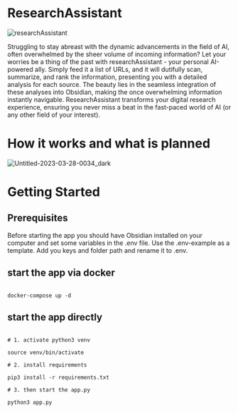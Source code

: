 # ResearchAssistant

![researchAssistant](https://github.com/icarecti/researchAssistant/assets/79723245/e6bdfc78-f490-42fb-a91c-ad7d9955c369)

Struggling to stay abreast with the dynamic advancements in the field of AI, often overwhelmed by the sheer volume of incoming information? Let your worries be a thing of the past with researchAssistant - your personal AI-powered ally. Simply feed it a list of URLs, and it will dutifully scan, summarize, and rank the information, presenting you with a detailed analysis for each source. The beauty lies in the seamless integration of these analyses into Obsidian, making the once overwhelming information instantly navigable. ResearchAssistant transforms your digital research experience, ensuring you never miss a beat in the fast-paced world of AI (or any other field of your interest).

# How it works and what is planned

![Untitled-2023-03-28-0034_dark](https://github.com/icarecti/researchAssistant/assets/79723245/78bfcf09-9ef1-466f-b9e5-b1e53624359e)

# Getting Started

## Prerequisites

Before starting the app you should have Obsidian installed on your computer and set some variables in the .env file. Use the .env-example as a template. Add you
keys and folder path and rename it to .env.

## start the app via docker

```

docker-compose up -d

```

## start the app directly

```

# 1. activate python3 venv

source venv/bin/activate

# 2. install requirements

pip3 install -r requirements.txt

# 3. then start the app.py

python3 app.py

```
